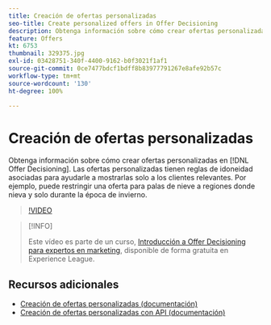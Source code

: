 ```yaml
---
title: Creación de ofertas personalizadas
seo-title: Create personalized offers in Offer Decisioning
description: Obtenga información sobre cómo crear ofertas personalizadas en  [!DNL Offer Decisioning]. Las ofertas personalizadas tienen reglas de idoneidad asociadas para ayudarle a mostrarlas solo a los clientes relevantes.
feature: Offers
kt: 6753
thumbnail: 329375.jpg
exl-id: 03428751-340f-4400-9162-b0f3021f1af1
source-git-commit: 0ce7477bdcf1bdff8b83977791267e8afe92b57c
workflow-type: tm+mt
source-wordcount: '130'
ht-degree: 100%

---
```


# Creación de ofertas personalizadas

Obtenga información sobre cómo crear ofertas personalizadas en [!DNL Offer Decisioning]. Las ofertas personalizadas tienen reglas de idoneidad asociadas para ayudarle a mostrarlas solo a los clientes relevantes. Por ejemplo, puede restringir una oferta para palas de nieve a regiones donde nieva y solo durante la época de invierno.

>[!VIDEO](https://video.tv.adobe.com/v/329375?quality=12&learn=on)

>[!INFO]
>
> Este vídeo es parte de un curso, [Introducción a Offer Decisioning para expertos en marketing](https://experienceleague.adobe.com/?recommended=ExperiencePlatform-U-1-2020.1.offerdecisioning?lang=es), disponible de forma gratuita en Experience League.


## Recursos adicionales

* [Creación de ofertas personalizadas (documentación)](https://experienceleague.adobe.com/docs/journey-optimizer/using/offer-decisioniong/managing-offers-in-the-offer-library/creating-personalized-offers.html?lang=es)
* [Creación de ofertas personalizadas con API (documentación)](https://experienceleague.adobe.com/docs/journey-optimizer/using/offer-decisioniong/api-reference/offers-api/personalized-offers/create.html?lang=es)
